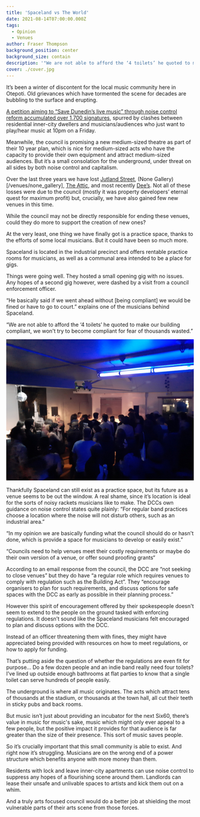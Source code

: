 ```yaml
---
title: 'Spaceland vs The World'
date: 2021-08-14T07:00:00.000Z
tags:
  - Opinion
  - Venues
author: Fraser Thompson
background_position: center
background_size: contain
description: '"We are not able to afford the ‘4 toilets’ he quoted to make our building compliant"'
cover: ./cover.jpg
---
```


It’s been a winter of discontent for the local music community here in Otepoti. Old grievances which have tormented the scene for decades are bubbling to the surface and erupting.

[A petition aiming to “Save Dunedin’s live music” through noise control reform accumulated over 1,700 signatures](https://www.change.org/p/save-dunedin-s-live-music-band-together-to-have-protections-built-into-the-district-plan), spurred by clashes between residential inner-city dwellers and musicians/audiences who just want to play/hear music at 10pm on a Friday.

Meanwhile, the council is promising a new medium-sized theatre as part of their 10 year plan, which is nice for medium-sized acts who have the capacity to provide their own equipment and attract medium-sized audiences. But it’s a small consolation for the underground, under threat on all sides by both noise control and capitalism.

Over the last three years we have lost [Jutland Street](/venues/jutland_street), (None Gallery)[/venues/none_gallery], [The Attic](/venues/the_attic), and most recently [Dee’s](venues/dees_cafe_and_venue). Not all of these losses were due to the council (mostly it was property developers’ eternal quest for maximum profit) but, crucially, we have also gained few new venues in this time.

While the council may not be directly responsible for ending these venues, could they do more to support the creation of new ones?

At the very least, one thing we have finally got is a practice space, thanks to the efforts of some local musicians. But it could have been so much more.

Spaceland is located in the industrial precinct and offers rentable practice rooms for musicians, as well as a communal area intended to be a place for gigs.

Things were going well. They hosted a small opening gig with no issues. Any hopes of a second gig however, were dashed by a visit from a council enforcement officer.

“He basically said if we went ahead without [being compliant] we would be fined or have to go to court.” explains one of the musicians behind Spaceland.

“We are not able to afford the ‘4 toilets’ he quoted to make our building compliant, we won't try to become compliant for fear of thousands wasted.”

!['The opening gig'](./opening_gig.jpg)

Thankfully Spaceland can still exist as a practice space, but its future as a venue seems to be out the window. A real shame, since it’s location is ideal for the sorts of noisy rackets musicians like to make. The DCCs own guidance on noise control states quite plainly: “For regular band practices choose a location where the noise will not disturb others, such as an industrial area.”

“In my opinion we are basically funding what the council should do or hasn't done, which is provide a space for musicians to develop or easily exist.”

“Councils need to help venues meet their costly requirements or maybe do their own version of a venue, or offer sound proofing grants“

According to an email response from the council, the DCC are “not seeking to close venues” but they do have “a regular role which requires venues to comply with regulation such as the Building Act”. They “encourage organisers to plan for such requirements, and discuss options for safe spaces with the DCC as early as possible in their planning process.”

However this spirit of encouragement offered by their spokespeople doesn't seem to extend to the people on the ground tasked with enforcing regulations. It doesn’t sound like the Spaceland musicians felt encouraged to plan and discuss options with the DCC.

Instead of an officer threatening them with fines, they might have appreciated being provided with resources on how to meet regulations, or how to apply for funding.

That’s putting aside the question of whether the regulations are even fit for purpose… Do a few dozen people and an indie band really need four toilets? I’ve lined up outside enough bathrooms at flat parties to know that a single toilet can serve hundreds of people easily.

The underground is where all music originates. The acts which attract tens of thousands at the stadium, or thousands at the town hall, all cut their teeth in sticky pubs and back rooms.

But music isn’t just about providing an incubator for the next Six60, there’s value in music for music's sake, music which might only ever appeal to a few people, but the positive impact it provides for that audience is far greater than the size of their presence. This sort of music saves people.

So it’s crucially important that this small community is able to exist. And right now it’s struggling. Musicians are on the wrong end of a power structure which benefits anyone with more money than them.

Residents with lock and leave inner-city apartments can use noise control to suppress any hopes of a flourishing scene around them. Landlords can lease their unsafe and unlivable spaces to artists and kick them out on a whim.

And a truly arts focused council would do a better job at shielding the most vulnerable parts of their arts scene from those forces.
